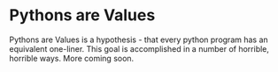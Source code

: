 # Pythons are Values

Pythons are Values is a hypothesis - that every python program has an equivalent one-liner. This goal is accomplished in a number of horrible, horrible ways. More coming soon.
